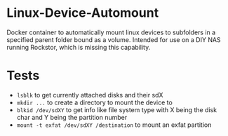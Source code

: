 # Linux-Device-Automount
Docker container to automatically mount linux devices to subfolders in a specified parent folder bound as a volume.
Intended for use on a DIY NAS running Rockstor, which is missing this capability.

# Tests
- `lsblk` to get currently attached disks and their sdX
- `mkdir ...` to create a directory to mount the device to
- `blkid /dev/sdXY` to get info like file system type with X being the disk char and Y being the partition number
- `mount -t exfat /dev/sdXY /destination` to mount an exfat partition 
